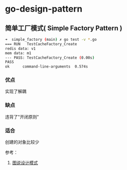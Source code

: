 # go-design-pattern

## 简单工厂模式( Simple Factory Pattern )
```bash
➜  simple_factory (main) ✗ go test -v *.go
=== RUN   TestCacheFactory_Create
redis data: v1
mem data: m1
--- PASS: TestCacheFactory_Create (0.00s)
PASS
ok  	command-line-arguments	0.574s
```
### 优点
 实现了解耦
 
### 缺点
 违背了"开闭原则"

### 适合
 创建的对象比较少 
 
 
 
 参考：
 1. [图说设计模式](https://design-patterns.readthedocs.io/zh_CN/latest/index.html)